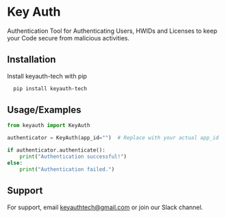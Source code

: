 
# Key Auth

Authentication Tool for Authenticating Users, HWIDs and Licenses to keep your Code secure from malicious activities.




## Installation

Install keyauth-tech with pip

```bash
  pip install keyauth-tech
```
    
## Usage/Examples

```python
from keyauth import KeyAuth 

authenticator = KeyAuth(app_id="")  # Replace with your actual app_id

if authenticator.authenticate():
    print("Authentication successful!")
else:
    print("Authentication failed.")

```


## Support

For support, email keyauthtech@gmail.com or join our Slack channel.

